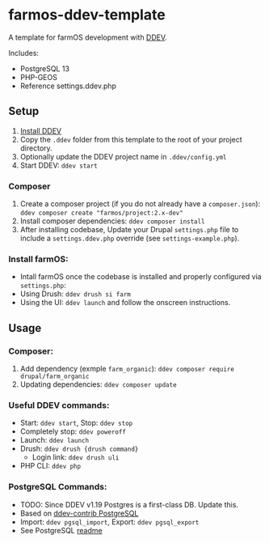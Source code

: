 # farmos-ddev-template

A template for farmOS development with [DDEV](https://ddev.com).

Includes:
- PostgreSQL 13
- PHP-GEOS
- Reference settings.ddev.php

## Setup

1. [Install DDEV](https://ddev.com/get-started)
1. Copy the `.ddev` folder from this template to the root of your project directory.
1. Optionally update the DDEV project name in `.ddev/config.yml`
1. Start DDEV: `ddev start`

### Composer
1. Create a composer project (if you do not already have a `composer.json`): `ddev composer create "farmos/project:2.x-dev"`
1. Install composer dependencies: `ddev composer install`
1. After installing codebase, Update your Drupal `settings.php` file to include a `settings.ddev.php` override (see `settings-example.php`).

### Install farmOS:
- Intall farmOS once the codebase is installed and properly configured via `settings.php`:
- Using Drush: `ddev drush si farm`
- Using the UI: `ddev launch` and follow the onscreen instructions.

## Usage

### Composer:

1. Add dependency (exmple `farm_organic`): `ddev composer require drupal/farm_organic`
1. Updating dependencies: `ddev composer update`

### Useful DDEV commands:
- Start: `ddev start`, Stop: `ddev stop`
- Completely stop: `ddev poweroff`
- Launch: `ddev launch`
- Drush: `ddev drush {drush command}`
  - Login link: `ddev drush uli`
- PHP CLI: `ddev php`

### PostgreSQL Commands:
- TODO: Since DDEV v1.19 Postgres is a first-class DB. Update this.
- Based on [ddev-contrib PostgreSQL](https://github.com/ddev/ddev-contrib/blob/master/docker-compose-services/postgres/README.md)
- Import: `ddev pgsql_import`, Export: `ddev pgsql_export`
- See PostgreSQL [readme](.ddev/commands/postgres/README.md)

